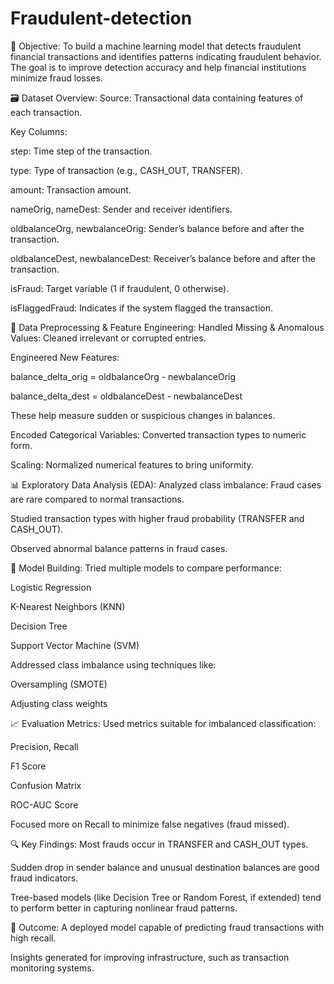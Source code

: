 # Fraudulent-detection

📌 Objective:
To build a machine learning model that detects fraudulent financial transactions and identifies patterns indicating fraudulent behavior. The goal is to improve detection accuracy and help financial institutions minimize fraud losses.

🗃️ Dataset Overview:
Source: Transactional data containing features of each transaction.

Key Columns:

step: Time step of the transaction.

type: Type of transaction (e.g., CASH_OUT, TRANSFER).

amount: Transaction amount.

nameOrig, nameDest: Sender and receiver identifiers.

oldbalanceOrg, newbalanceOrig: Sender’s balance before and after the transaction.

oldbalanceDest, newbalanceDest: Receiver’s balance before and after the transaction.

isFraud: Target variable (1 if fraudulent, 0 otherwise).

isFlaggedFraud: Indicates if the system flagged the transaction.

🔧 Data Preprocessing & Feature Engineering:
Handled Missing & Anomalous Values: Cleaned irrelevant or corrupted entries.

Engineered New Features:

balance_delta_orig = oldbalanceOrg - newbalanceOrig

balance_delta_dest = oldbalanceDest - newbalanceDest

These help measure sudden or suspicious changes in balances.

Encoded Categorical Variables: Converted transaction types to numeric form.

Scaling: Normalized numerical features to bring uniformity.

📊 Exploratory Data Analysis (EDA):
Analyzed class imbalance: Fraud cases are rare compared to normal transactions.

Studied transaction types with higher fraud probability (TRANSFER and CASH_OUT).

Observed abnormal balance patterns in fraud cases.

🧠 Model Building:
Tried multiple models to compare performance:

Logistic Regression

K-Nearest Neighbors (KNN)

Decision Tree

Support Vector Machine (SVM)

Addressed class imbalance using techniques like:

Oversampling (SMOTE)

Adjusting class weights

📈 Evaluation Metrics:
Used metrics suitable for imbalanced classification:

Precision, Recall

F1 Score

Confusion Matrix

ROC-AUC Score

Focused more on Recall to minimize false negatives (fraud missed).

🔍 Key Findings:
Most frauds occur in TRANSFER and CASH_OUT types.

Sudden drop in sender balance and unusual destination balances are good fraud indicators.

Tree-based models (like Decision Tree or Random Forest, if extended) tend to perform better in capturing nonlinear fraud patterns.

🏁 Outcome:
A deployed model capable of predicting fraud transactions with high recall.

Insights generated for improving infrastructure, such as transaction monitoring systems.
